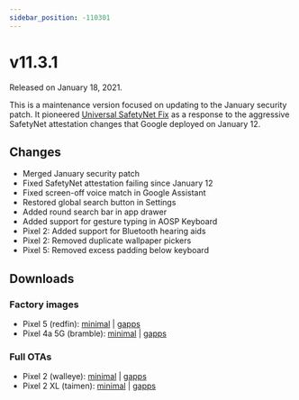 ```yaml
---
sidebar_position: -110301
---
```


# v11.3.1

Released on January 18, 2021.

This is a maintenance version focused on updating to the January security patch. It pioneered [Universal SafetyNet Fix](https://github.com/kdrag0n/universal-safetynet-fix) as a response to the aggressive SafetyNet attestation changes that Google deployed on January 12.

## Changes

- Merged January security patch
- Fixed SafetyNet attestation failing since January 12
- Fixed screen-off voice match in Google Assistant
- Restored global search button in Settings
- Added round search bar in app drawer
- Added support for gesture typing in AOSP Keyboard
- Pixel 2: Added support for Bluetooth hearing aids
- Pixel 2: Removed duplicate wallpaper pickers
- Pixel 5: Removed excess padding below keyboard

## Downloads

### Factory images

- Pixel 5 (redfin): [minimal](https://github.com/ProtonAOSP/android_device_google_redbull/releases/download/v11.3.1/proton-aosp_redfin_11.3.1.zip) | [gapps](https://github.com/ProtonAOSP/android_device_google_redbull/releases/download/v11.3.1/proton-aosp_redfin_11.3.1-gapps.zip)
- Pixel 4a 5G (bramble): [minimal](https://github.com/ProtonAOSP/android_device_google_redbull/releases/download/v11.3.1/proton-aosp_bramble_11.3.1.zip) | [gapps](https://github.com/ProtonAOSP/android_device_google_redbull/releases/download/v11.3.1/proton-aosp_bramble_11.3.1-gapps.zip)

### Full OTAs

- Pixel 2 (walleye): [minimal](https://github.com/ProtonAOSP/android_device_google_wahoo/releases/download/v11.3.1/proton-aosp_walleye_11.3.1.zip) | [gapps](https://github.com/ProtonAOSP/android_device_google_wahoo/releases/download/v11.3.1/proton-aosp_walleye_11.3.1-gapps.zip)
- Pixel 2 XL (taimen): [minimal](https://github.com/ProtonAOSP/android_device_google_wahoo/releases/download/v11.3.1/proton-aosp_taimen_11.3.1.zip) | [gapps](https://github.com/ProtonAOSP/android_device_google_wahoo/releases/download/v11.3.1/proton-aosp_taimen_11.3.1-gapps.zip)
